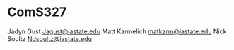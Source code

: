 # ComS327
Jadyn Gust Jagust@iastate.edu
Matt Karmelich matkarm@iastate.edu
Nick Soultz Ndsoultz@iastate.edu



